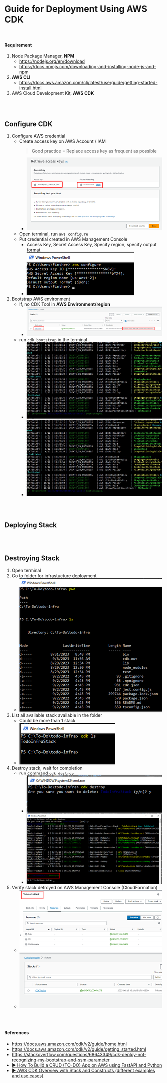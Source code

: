 # Guide for Deployment Using AWS CDK
</br>

#### Requirement
1. Node Package Manager, **NPM**
    - https://nodejs.org/en/download
    - https://docs.npmjs.com/downloading-and-installing-node-js-and-npm
2. **AWS CLI**
    - https://docs.aws.amazon.com/cli/latest/userguide/getting-started-install.html
3. AWS Cloud Development Kit, **AWS CDK**

<br>
<br>

## Configure CDK
1. Configure AWS credential
    * Create access key on AWS Account / IAM
        > Good practice = Replace access key as frequent as possible
        - ![Access key](Configure-CDK/1.Access_Key.png)
    * Open terminal, run `aws configure`
    * Put credential created in AWS Management Console
        - Access Key, Secret Access Key, Specify region, specify output format
        - ![AWS Configure](Configure-CDK/2.AWS_Configure.png)
2. Bootstrap AWS environment
    * If, no CDK Tool in **AWS Environment/region**
       - ![CDK Toolkit in Environment](Configure-CDK/3.Bootstrap.png)
    * run `cdk bootstrap` in the terminal
       - ![Bootstrapping environment](Configure-CDK/5.Bootstrap_Environment(2).jfif)
       - ![Bootstrapping environment](Configure-CDK/5.Bootstrap_Environment(2).jfif)

<br>
<br>

## Deploying Stack



<br>
<br>

## Destroying Stack
1. Open terminal
2. Go to folder for infrastucture deployment
    * ![Navigate to Infrastructure Folder](Destroy-Stack/1.Stack_Folder.png)
3. List all available stack available in the folder
    * Could be more than 1 stack
    * ![List Stack(s)](Destroy-Stack/2.List_Stack.png)
4. Destroy stack, wait for completion
    * run command `cdk destroy`
        - ![Destroy stack](Destroy-Stack/3.Destroy_CDK.png)
        - ![Destroy stack 2](Destroy-Stack/4.Destroyed_Stack(s).png)
5. Verify stack detroyed on AWS Management Console (CloudFormation)
    * ![Verify destroy](Destroy-Stack/5.Verify.png)
    * ![Verify destroy](Destroy-Stack/6.Verify(2).png)


<br>
<br>

#### References
- https://docs.aws.amazon.com/cdk/v2/guide/home.html
- https://docs.aws.amazon.com/cdk/v2/guide/getting_started.html
- https://stackoverflow.com/questions/68643349/cdk-deploy-not-recognizing-my-bootstrap-and-ssm-parameter
- [▶ How To Build a CRUD (TO-DO) App on AWS using FastAPI and Python](https://www.youtube.com/watch?v=iLt00bqp6is)
- [▶ AWS CDK Overview with Stack and Constructs (different examples and use cases)](https://www.youtube.com/watch?v=h_gRGRbOjJ8)
